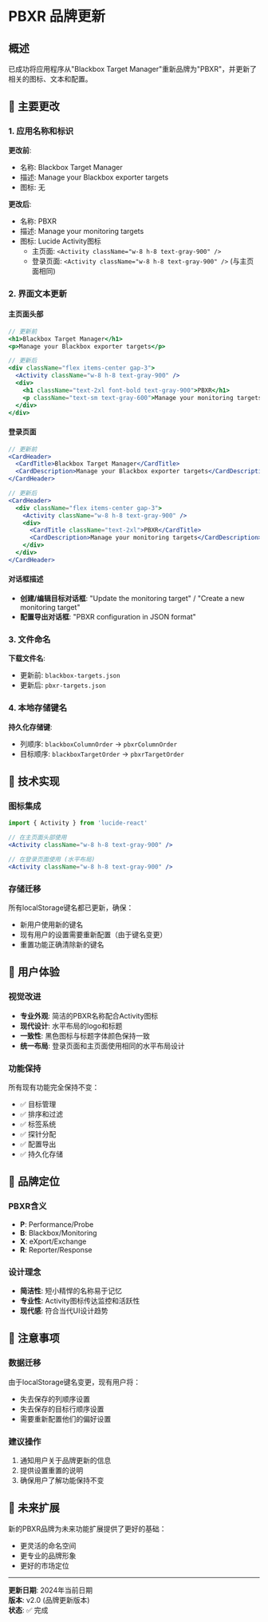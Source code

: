 # PBXR 品牌更新

## 概述

已成功将应用程序从"Blackbox Target Manager"重新品牌为"PBXR"，并更新了相关的图标、文本和配置。

## 🎨 主要更改

### 1. 应用名称和标识

**更改前**:
- 名称: Blackbox Target Manager
- 描述: Manage your Blackbox exporter targets
- 图标: 无

**更改后**:
- 名称: PBXR
- 描述: Manage your monitoring targets
- 图标: Lucide Activity图标
  - 主页面: `<Activity className="w-8 h-8 text-gray-900" />`
  - 登录页面: `<Activity className="w-8 h-8 text-gray-900" />` (与主页面相同)

### 2. 界面文本更新

#### 主页面头部
```jsx
// 更新前
<h1>Blackbox Target Manager</h1>
<p>Manage your Blackbox exporter targets</p>

// 更新后
<div className="flex items-center gap-3">
  <Activity className="w-8 h-8 text-gray-900" />
  <div>
    <h1 className="text-2xl font-bold text-gray-900">PBXR</h1>
    <p className="text-sm text-gray-600">Manage your monitoring targets</p>
  </div>
</div>
```

#### 登录页面
```jsx
// 更新前
<CardHeader>
  <CardTitle>Blackbox Target Manager</CardTitle>
  <CardDescription>Manage your Blackbox exporter targets</CardDescription>
</CardHeader>

// 更新后
<CardHeader>
  <div className="flex items-center gap-3">
    <Activity className="w-8 h-8 text-gray-900" />
    <div>
      <CardTitle className="text-2xl">PBXR</CardTitle>
      <CardDescription>Manage your monitoring targets</CardDescription>
    </div>
  </div>
</CardHeader>
```

#### 对话框描述
- **创建/编辑目标对话框**: "Update the monitoring target" / "Create a new monitoring target"
- **配置导出对话框**: "PBXR configuration in JSON format"

### 3. 文件命名

**下载文件名**:
- 更新前: `blackbox-targets.json`
- 更新后: `pbxr-targets.json`

### 4. 本地存储键名

**持久化存储键**:
- 列顺序: `blackboxColumnOrder` → `pbxrColumnOrder`
- 目标顺序: `blackboxTargetOrder` → `pbxrTargetOrder`

## 🔧 技术实现

### 图标集成
```jsx
import { Activity } from 'lucide-react'

// 在主页面头部使用
<Activity className="w-8 h-8 text-gray-900" />

// 在登录页面使用 (水平布局)
<Activity className="w-8 h-8 text-gray-900" />
```

### 存储迁移
所有localStorage键名都已更新，确保：
- 新用户使用新的键名
- 现有用户的设置需要重新配置（由于键名变更）
- 重置功能正确清除新的键名

## 📱 用户体验

### 视觉改进
- **专业外观**: 简洁的PBXR名称配合Activity图标
- **现代设计**: 水平布局的logo和标题
- **一致性**: 黑色图标与标题字体颜色保持一致
- **统一布局**: 登录页面和主页面使用相同的水平布局设计

### 功能保持
所有现有功能完全保持不变：
- ✅ 目标管理
- ✅ 排序和过滤
- ✅ 标签系统
- ✅ 探针分配
- ✅ 配置导出
- ✅ 持久化存储

## 🎯 品牌定位

### PBXR含义
- **P**: Performance/Probe
- **B**: Blackbox/Monitoring
- **X**: eXport/Exchange
- **R**: Reporter/Response

### 设计理念
- **简洁性**: 短小精悍的名称易于记忆
- **专业性**: Activity图标传达监控和活跃性
- **现代感**: 符合当代UI设计趋势

## 📝 注意事项

### 数据迁移
由于localStorage键名变更，现有用户将：
- 失去保存的列顺序设置
- 失去保存的目标行顺序设置
- 需要重新配置他们的偏好设置

### 建议操作
1. 通知用户关于品牌更新的信息
2. 提供设置重置的说明
3. 确保用户了解功能保持不变

## 🚀 未来扩展

新的PBXR品牌为未来功能扩展提供了更好的基础：
- 更灵活的命名空间
- 更专业的品牌形象
- 更好的市场定位

---

**更新日期**: 2024年当前日期  
**版本**: v2.0 (品牌更新版本)  
**状态**: ✅ 完成